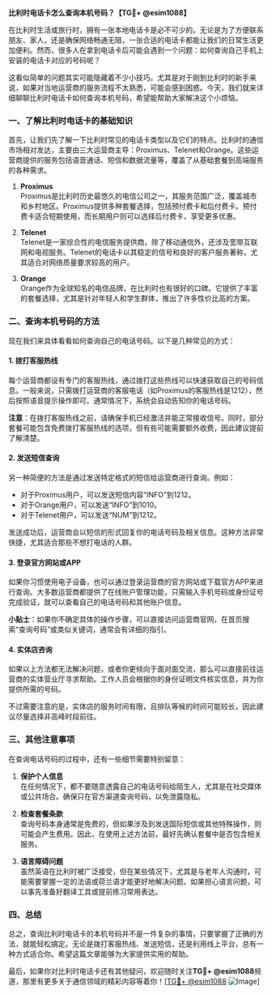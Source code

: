 **比利时电话卡怎么查询本机号码？【TG💪+ @esim1088】**

在比利时生活或旅行时，拥有一张本地电话卡是必不可少的。无论是为了方便联系朋友、家人，还是确保网络畅通无阻，一张合适的电话卡都能让我们的日常生活更加便利。然而，很多人在拿到电话卡后可能会遇到一个问题：如何查询自己手机上安装的电话卡对应的号码呢？

这看似简单的问题其实可能隐藏着不少小技巧。尤其是对于刚到比利时的新手来说，如果对当地运营商的服务流程不太熟悉，可能会感到困惑。今天，我们就来详细聊聊比利时电话卡如何查询本机号码，希望能帮助大家解决这个小烦恼。

### **一、了解比利时电话卡的基础知识**

首先，让我们先了解一下比利时常见的电话卡类型以及它们的特点。比利时的通信市场相对发达，主要由三大运营商主导：Proximus、Telenet和Orange。这些运营商提供的服务包括语音通话、短信和数据流量等，覆盖了从基础套餐到高端服务的各种需求。

1. **Proximus**  
   Proximus是比利时历史最悠久的电信公司之一，其服务范围广泛，覆盖城市和乡村地区。Proximus提供多种套餐选择，包括预付费卡和后付费卡。预付费卡适合短期使用，而长期用户则可以选择后付费卡，享受更多优惠。

2. **Telenet**  
   Telenet是一家综合性的电信服务提供商，除了移动通信外，还涉及宽带互联网和电视服务。Telenet的电话卡以其稳定的信号和良好的客户服务著称，尤其适合对网络质量要求较高的用户。

3. **Orange**  
   Orange作为全球知名的电信品牌，在比利时也有很好的口碑。它提供了丰富的套餐选择，尤其是针对年轻人和学生群体，推出了许多性价比高的方案。

### **二、查询本机号码的方法**

现在我们来具体看看如何查询自己的电话号码。以下是几种常见的方式：

#### **1. 拨打客服热线**
   每个运营商都设有专门的客服热线，通过拨打这些热线可以快速获取自己的号码信息。一般来说，只需拨打运营商的客服电话（如Proximus的客服热线是1212），然后按照语音提示操作即可。通常情况下，系统会自动告知你的电话号码。

   **注意**：在拨打客服热线之前，请确保手机已经激活并能正常接收信号。同时，部分套餐可能包含免费拨打客服热线的选项，但有些可能需要额外收费，因此建议提前了解清楚。

#### **2. 发送短信查询**
   另一种简便的方法是通过发送特定格式的短信给运营商进行查询。例如：
   - 对于Proximus用户，可以发送短信内容“INFO”到1212。
   - 对于Orange用户，可以发送“INFO”到1010。
   - 对于Telenet用户，可以发送“NUM”到1212。

   发送成功后，运营商会以短信的形式回复你的电话号码及相关信息。这种方法非常快捷，尤其适合那些不想打电话的人群。

#### **3. 登录官方网站或APP**
   如果你习惯使用电子设备，也可以通过登录运营商的官方网站或下载官方APP来进行查询。大多数运营商都提供了在线账户管理功能，只需输入手机号码或身份证号完成验证，就可以查看自己的电话号码和其他账户信息。

   **小贴士**：如果你不确定具体的操作步骤，可以直接访问运营商官网，在首页搜索“查询号码”或类似关键词，通常会有详细的指引。

#### **4. 实体店咨询**
   如果以上方法都无法解决问题，或者你更倾向于面对面交流，那么可以直接前往运营商的实体营业厅寻求帮助。工作人员会根据你的身份证明文件核实信息，并为你提供所需的号码。

   不过需要注意的是，实体店的服务时间有限，且排队等候的时间可能较长，因此建议尽量选择非高峰时段前往。

### **三、其他注意事项**

在查询电话号码的过程中，还有一些细节需要特别留意：

1. **保护个人信息**  
   在任何情况下，都不要随意透露自己的电话号码给陌生人，尤其是在社交媒体或公共场合。确保只在官方渠道查询号码，以免泄露隐私。

2. **检查套餐条款**  
   查询号码本身通常是免费的，但如果涉及到发送国际短信或其他特殊操作，则可能会产生费用。因此，在使用上述方法前，最好先确认套餐中是否包含相关服务。

3. **语言障碍问题**  
   虽然英语在比利时被广泛接受，但在某些情况下，尤其是与老年人沟通时，可能需要掌握一定的法语或荷兰语才能更好地解决问题。如果担心语言问题，可以事先准备好翻译工具或提前练习常用表达。

### **四、总结**

总之，查询比利时电话卡的本机号码并不是一件复杂的事情，只要掌握了正确的方法，就能轻松搞定。无论是拨打客服热线、发送短信，还是利用线上平台，总有一种方式适合你。希望这篇文章能够为大家提供实用的帮助。

最后，如果你对比利时电话卡还有其他疑问，欢迎随时关注**TG💪+ @esim1088**频道，那里有更多关于通信领域的精彩内容等着你！[[TG💪+ @esim1088](https://t.me/s/esim1088) ![Image](https://i.postimg.cc/4NQfJmqS/Snipaste-2025-05-13-00-14-12.png)]